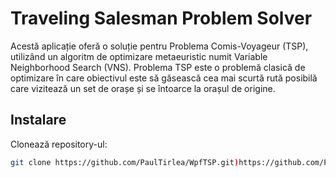 # Traveling Salesman Problem Solver

Acestă aplicație oferă o soluție pentru Problema Comis-Voyageur (TSP), utilizând un algoritm de optimizare metaeuristic numit Variable Neighborhood Search (VNS). Problema TSP este o problemă clasică de optimizare în care obiectivul este să găsească cea mai scurtă rută posibilă care vizitează un set de orașe și se întoarce la orașul de origine.

## Instalare

Clonează repository-ul:

   ```bash
   git clone https://github.com/PaulTirlea/WpfTSP.git)https://github.com/PaulTirlea/WpfTSP.git

